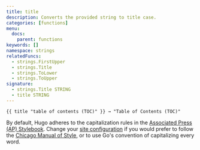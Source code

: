 ```yaml
---
title: title
description: Converts the provided string to title case.
categories: [functions]
menu:
  docs:
    parent: functions
keywords: []
namespace: strings
relatedFuncs:
  - strings.FirstUpper
  - strings.Title
  - strings.ToLower
  - strings.ToUpper
signature:
  - strings.Title STRING
  - title STRING
---
```


```go-html-template
{{ title "table of contents (TOC)" }} → "Table of Contents (TOC)"
```

By default, Hugo adheres to the capitalization rules in the [Associated Press (AP) Stylebook]. Change your [site configuration] if you would prefer to follow the [Chicago Manual of Style], or to use Go's convention of capitalizing every word.

[Associated Press (AP) Stylebook]: https://www.apstylebook.com/
[Chicago Manual of Style]: https://www.chicagomanualofstyle.org/home.html
[site configuration]: /getting-started/configuration/#configure-title-case
